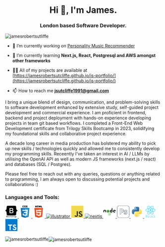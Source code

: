 <h1 align="center">Hi 👋, I'm James.</h1>
<h3 align="center">London based Software Developer.</h3>

<p align="left"> <img src="https://komarev.com/ghpvc/?username=jamesrobertsutliffe&label=Profile%20views&color=0e75b6&style=flat" alt="jamesrobertsutliffe" /> </p>

- 🔭 I’m currently working on [Personality Music Recommender](https://github.com/JamesRobertSutcliffe/personality-music-recommender)

- 🌱 I’m currently learning **Next.js, React, Postgresql and AWS amongst other frameworks**

- 👨‍💻 All of my projects are available at [https://jamesrobertsutcliffe.github.io/js-portfolio/](https://jamesrobertsutcliffe.github.io/js-portfolio/)

- 📫 How to reach me **jsutcliffe1991@gmail.com**

I bring a unique blend of design, communication, and problem-solving skills to software development enhanced by extensive study, self-guided project development and commercial experience. I am proficient in frontend, backend and project deployment with hands-on experience developing projects in team git based workflows. I completed a Front-End Web Development certificate from Trilogy Skills Bootcamp in 2023, solidifying my foundational skills and collaborative project experience. 

A decade long career in media production has bolstered my ability to pick up new skills / technologies quickly and allowed me to consistently develop my programming skills. Receently I've taken an interest in AI / LLMs by utilising the OpenAI API as well as modern JS frameworks (next.js / react) and databases (SQL / Postgres).

Please feel free to reach out with any queries, questions or anything related to programming, I am always open to discussing potential projects and collaborations :)

<h3 align="left">Languages and Tools:</h3>
<p align="left"> <a href="https://getbootstrap.com" target="_blank" rel="noreferrer"> <img src="https://raw.githubusercontent.com/devicons/devicon/master/icons/bootstrap/bootstrap-plain-wordmark.svg" alt="bootstrap" width="40" height="40"/> </a> <a href="https://www.w3schools.com/css/" target="_blank" rel="noreferrer"> <img src="https://raw.githubusercontent.com/devicons/devicon/master/icons/css3/css3-original-wordmark.svg" alt="css3" width="40" height="40"/> </a> <a href="https://www.w3.org/html/" target="_blank" rel="noreferrer"> <img src="https://raw.githubusercontent.com/devicons/devicon/master/icons/html5/html5-original-wordmark.svg" alt="html5" width="40" height="40"/> </a> <a href="https://www.adobe.com/in/products/illustrator.html" target="_blank" rel="noreferrer"> <img src="https://www.vectorlogo.zone/logos/adobe_illustrator/adobe_illustrator-icon.svg" alt="illustrator" width="40" height="40"/> </a> <a href="https://developer.mozilla.org/en-US/docs/Web/JavaScript" target="_blank" rel="noreferrer"> <img src="https://raw.githubusercontent.com/devicons/devicon/master/icons/javascript/javascript-original.svg" alt="javascript" width="40" height="40"/> </a> <a href="https://nextjs.org/" target="_blank" rel="noreferrer"> <img src="https://cdn.worldvectorlogo.com/logos/nextjs-2.svg" alt="nextjs" width="40" height="40"/> </a> <a href="https://nodejs.org" target="_blank" rel="noreferrer"> <img src="https://raw.githubusercontent.com/devicons/devicon/master/icons/nodejs/nodejs-original-wordmark.svg" alt="nodejs" width="40" height="40"/> </a> <a href="https://www.photoshop.com/en" target="_blank" rel="noreferrer"> <img src="https://raw.githubusercontent.com/devicons/devicon/master/icons/photoshop/photoshop-line.svg" alt="photoshop" width="40" height="40"/> </a> <a href="https://www.python.org" target="_blank" rel="noreferrer"> <img src="https://raw.githubusercontent.com/devicons/devicon/master/icons/python/python-original.svg" alt="python" width="40" height="40"/> </a> <a href="https://reactjs.org/" target="_blank" rel="noreferrer"> <img src="https://raw.githubusercontent.com/devicons/devicon/master/icons/react/react-original-wordmark.svg" alt="react" width="40" height="40"/> </a> <a href="https://www.typescriptlang.org/" target="_blank" rel="noreferrer"> <img src="https://raw.githubusercontent.com/devicons/devicon/master/icons/typescript/typescript-original.svg" alt="typescript" width="40" height="40"/> </a> </p>

<p><img align="left" src="https://github-readme-stats.vercel.app/api/top-langs?username=JamesRobertSutcliffe&show_icons=true&locale=en&layout=compact" alt="jamesrobertsutliffe" /></p>

<p><img align="center" src="https://github-readme-streak-stats.herokuapp.com/?user=JamesRobertSutcliffe&" alt="jamesrobertsutliffe" /></p>

